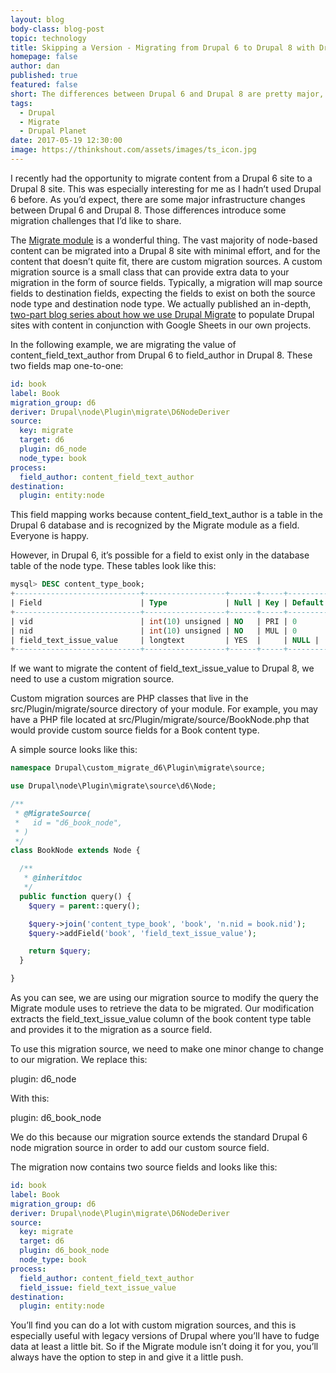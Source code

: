 ```yaml
---
layout: blog
body-class: blog-post
topic: technology
title: Skipping a Version - Migrating from Drupal 6 to Drupal 8 with Drupal Migrate
homepage: false
author: dan
published: true
featured: false
short: The differences between Drupal 6 and Drupal 8 are pretty major, but thankfully, making the jump is singificantly easier with Drupal Migrate.
tags:
  - Drupal
  - Migrate
  - Drupal Planet
date: 2017-05-19 12:30:00
image: https://thinkshout.com/assets/images/ts_icon.jpg
---
```

I recently had the opportunity to migrate content from a Drupal 6 site to a Drupal 8 site. This was especially interesting for me as I hadn’t used Drupal 6 before. As you’d expect, there are some major infrastructure changes between Drupal 6 and Drupal 8. Those differences introduce some migration challenges that I’d like to share.

The [Migrate module](https://www.drupal.org/project/migrate) is a wonderful thing.  The vast majority of node-based content can be migrated into a Drupal 8 site with minimal effort, and for the content that doesn’t quite fit, there are custom migration sources. A custom migration source is a small class that can provide extra data to your migration in the form of source fields. Typically, a migration will map source fields to destination fields, expecting the fields to exist on both the source node type and destination node type. We actually published an in-depth, [two-part blog series about how we use Drupal Migrate](https://thinkshout.com/blog/2017/01/using-google-docs-and-migrate-to-populate-your-drupal-site-part-1/) to populate Drupal sites with content in conjunction with Google Sheets in our own projects. 

In the following example, we are migrating the value of content_field_text_author from Drupal 6 to field_author in Drupal 8. These two fields map one-to-one:

```yaml
id: book
label: Book
migration_group: d6
deriver: Drupal\node\Plugin\migrate\D6NodeDeriver
source:
  key: migrate
  target: d6
  plugin: d6_node
  node_type: book
process:
  field_author: content_field_text_author
destination:
  plugin: entity:node
  ```

This field mapping works because content_field_text_author is a table in the Drupal 6 database and is recognized by the Migrate module as a field. Everyone is happy.

However, in Drupal 6, it’s possible for a field to exist only in the database table of the node type. These tables look like this:

```sql
mysql> DESC content_type_book;
+----------------------------+------------------+------+-----+---------+-------+
| Field                      | Type             | Null | Key | Default | Extra  |
+----------------------------+------------------+------+-----+---------+-------+
| vid                        | int(10) unsigned | NO   | PRI | 0             |   |
| nid                        | int(10) unsigned | NO   | MUL | 0           |   |
| field_text_issue_value     | longtext         | YES  |     | NULL |   |
+----------------------------+------------------+------+-----+---------+-------+
```

If we want to migrate the content of field_text_issue_value to Drupal 8, we need to use a custom migration source.

Custom migration sources are PHP classes that live in the src/Plugin/migrate/source directory of your module. For example, you may have a PHP file located at src/Plugin/migrate/source/BookNode.php that would provide custom source fields for a Book content type.

A simple source looks like this:

```php
namespace Drupal\custom_migrate_d6\Plugin\migrate\source;

use Drupal\node\Plugin\migrate\source\d6\Node;

/**
 * @MigrateSource(
 *   id = "d6_book_node",
 * )
 */
class BookNode extends Node {

  /**
   * @inheritdoc
   */
  public function query() {
    $query = parent::query();

    $query->join('content_type_book', 'book', 'n.nid = book.nid');
    $query->addField('book', 'field_text_issue_value');

    return $query;
  }

}
```
As you can see, we are using our migration source to modify the query the Migrate module uses to retrieve the data to be migrated. Our modification extracts the field_text_issue_value column of the book content type table and provides it to the migration as a source field.

To use this migration source, we need to make one minor change to change to our migration. We replace this:

plugin: d6_node

With this:

plugin: d6_book_node

We do this because our migration source extends the standard Drupal 6 node migration source in order to add our custom source field.

The migration now contains two source fields and looks like this:

```yaml
id: book
label: Book
migration_group: d6
deriver: Drupal\node\Plugin\migrate\D6NodeDeriver
source:
  key: migrate
  target: d6
  plugin: d6_book_node
  node_type: book
process:
  field_author: content_field_text_author
  field_issue: field_text_issue_value
destination:
  plugin: entity:node
 ```

You’ll find you can do a lot with custom migration sources, and this is especially useful with legacy versions of Drupal where you’ll have to fudge data at least a little bit. So if the Migrate module isn’t doing it for you, you’ll always have the option to step in and give it a little push.

